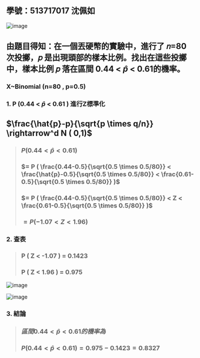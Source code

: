 ## 學號：513717017 沈佩如

![image](https://github.com/user-attachments/assets/f2e23ad6-fa17-4670-9175-d3d2a25487dd)

## 由題目得知：在一個丟硬幣的實驗中，進行了 𝑛=80 次投擲，𝑝 是出現頭部的樣本比例。找出在這些投擲中，樣本比例 𝑝 落在區間 0.44 < $\hat{p}$ < 0.61的機率。

### X~Binomial (n=80 , p=0.5)

### 1. P (0.44 < $\hat{p}$ < 0.61 ) 進行Z標準化

## $\frac{\hat{p}-p}{\sqrt{p \times q/n}} \rightarrow^d N ( 0,1)$

>### $P (0.44 < \hat{p} < 0.61 )$
>
>### $= P ( \frac{0.44-0.5}{\sqrt{0.5 \times 0.5/80}} < \frac{\hat{p}-0.5}{\sqrt{0.5 \times 0.5/80}} < \frac{0.61-0.5}{\sqrt{0.5 \times 0.5/80}} )$
>
>### $= P ( \frac{0.44-0.5}{\sqrt{0.5 \times 0.5/80}} < Z < \frac{0.61-0.5}{\sqrt{0.5 \times 0.5/80}} )$
>
>### $= P ( -1.07 < Z < 1.96 )$
>
### 2. 查表
>
>### P ( Z < -1.07 ) = 0.1423
>
>### P ( Z < 1.96 ) = 0.975
>
![image](https://github.com/user-attachments/assets/c30c6a23-7296-451e-babb-0d5f7d3b264b)

![image](https://github.com/user-attachments/assets/8af90157-1236-410b-ab99-2e0f7e5d4d3b)

### 3. 結論

>### $區間 0.44 < \hat{p} < 0.61 的機率為$
>
>### $P (0.44 < \hat{p} < 0.61 ) = 0.975 - 0.1423 = 0.8327$
